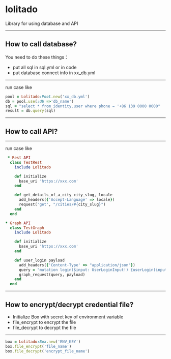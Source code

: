 # lolitado
Library for using database and API

----
## How to call database?


You need to do these things：

* put all sql in sql.yml or in code
* put database connect info in xx_db.yml
----
run case like

````ruby
pool = Lolitado:Pool.new('xx_db.yml')
db = pool.use(:db =>'db_name')
sql = "select * from identity.user where phone = '+86 139 0000 0000"
result = db.query(sql)
````
----
## How to call API?

----
run case like

````ruby
 * Rest API
  class TestRest
    include Lolitado

    def initialize
      base_uri 'https://xxx.com'
    end

    def get_details_of_a_city city_slug, locale
      add_headers({'Accept-Language' => locale})
      request('get', "/cities/#{city_slug}")
    end
  end

* Graph API
  class TestGraph
    include Lolitado

    def initialize
      base_uri 'https://xxx.com'
    end

    def user_login payload
      add_headers({'Content-Type' => "application/json"})
      query = "mutation login($input: UserLoginInput!) {userLogin(input:$input) {authToken}}"
      graph_request(query, payload)
    end
  end
````
----
## How to encrypt/decrypt credential file?

* Initialize Box with secret key of environment variable
* file_encrypt to encrypt the file
* file_decrypt to decrypt the file

----
````ruby
box = Lolitado:Box.new('ENV_KEY')
box.file_encrypt('file_name')
box.file_decrypt('encrypt_file_name')
````
